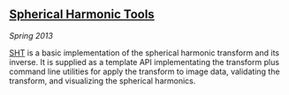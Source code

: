 ## [Spherical Harmonic Tools][sht]

*Spring 2013*

[SHT][] is a basic implementation of the spherical harmonic transform and its inverse. It is supplied as a template API implementating the transform plus command line utilities for apply the transform to image data, validating the transform, and visualizing the spherical harmonics.

[sht]: https://github.com/rlk/sht
